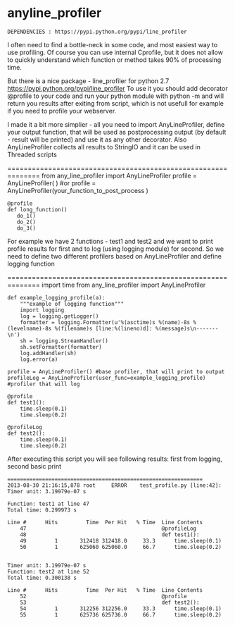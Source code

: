 anyline_profiler
================

    DEPENDENCIES : https://pypi.python.org/pypi/line_profiler

I often need to find a bottle-neck in some code, and most easiest way to use profiling. Of course you can use internal Cprofile, but it does not allow to quickly understand which function or method takes 90% of processing time.

But there is a nice package - line_profiler for python 2.7 https://pypi.python.org/pypi/line_profiler
To use it you should add decorator @profile to your code and run your python module with python -m and will return you results after exiting from script, which is not usefull for example if you need to profile your webserver.

I made it a bit more simplier - all you need to import AnyLineProfiler, define your output function, that will be used as postprocessing output (by default - result will be printed) and use it as any other decorator. Also AnyLineProfiler collects all results to StringIO and it can be used in Threaded scripts

==============================================================
    from any_line_profiler import AnyLineProfiler
    profile =  AnyLineProfiler( ) #or profile =  AnyLineProfiler(your_function_to_post_process )

    @profile
    def long_function()
       do_1()
       do_2()
       do_3()

For example we have 2 functions - test1 and test2 and we want to print profile results for first and to log (using logging module) for second. So we need to define two different profilers based on AnyLineProfiler and define logging function

==============================================================
    import time
    from any_line_profiler import AnyLineProfiler

    def example_logging_profile(a):
        """example of logging function"""
        import logging
        log = logging.getLogger()
        formatter = logging.Formatter(u'%(asctime)s %(name)-8s %(levelname)-8s %(filename)s [line:%(lineno)d]: %(message)s\n-------\n')
        sh = logging.StreamHandler()
        sh.setFormatter(formatter)
        log.addHandler(sh)
        log.error(a)

    profile = AnyLineProfiler() #base profiler, that will print to output
    profileLog = AnyLineProfiler(user_func=example_logging_profile) #profiler that will log

    @profile
    def test1():
        time.sleep(0.1)
        time.sleep(0.2)

    @profileLog
    def test2():
        time.sleep(0.1)
        time.sleep(0.2)


After executing this script you will see following results: first from logging, second basic print

    ==============================================================
    2013-08-30 21:16:15,878 root     ERROR    test_profile.py [line:42]: Timer unit: 3.19979e-07 s

    Function: test1 at line 47
    Total time: 0.299973 s

    Line #      Hits         Time  Per Hit   % Time  Line Contents
        47                                           @profileLog
        48                                           def test1():
        49         1       312418 312418.0     33.3      time.sleep(0.1)
        50         1       625060 625060.0     66.7      time.sleep(0.2)


    Timer unit: 3.19979e-07 s
    Function: test2 at line 52
    Total time: 0.300138 s

    Line #      Hits         Time  Per Hit   % Time  Line Contents
        52                                           @profile
        53                                           def test2():
        54         1       312256 312256.0     33.3      time.sleep(0.1)
        55         1       625736 625736.0     66.7      time.sleep(0.2)

